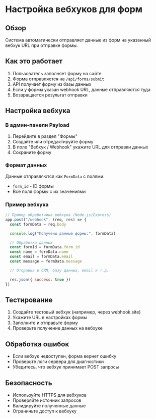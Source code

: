 # Настройка вебхуков для форм

## Обзор

Система автоматически отправляет данные из форм на указанный вебхук URL при отправке формы.

## Как это работает

1. Пользователь заполняет форму на сайте
2. Форма отправляется на `/api/forms/submit`
3. API получает форму из базы данных
4. Если у формы указан webhook URL, данные отправляются туда
5. Возвращается результат отправки

## Настройка вебхука

### В админ-панели Payload

1. Перейдите в раздел "Формы"
2. Создайте или отредактируйте форму
3. В поле "Вебхук / Webhook" укажите URL для отправки данных
4. Сохраните форму

### Формат данных

Данные отправляются как `FormData` с полями:

- `form_id` - ID формы
- Все поля формы с их значениями

### Пример вебхука

```javascript
// Пример обработчика вебхука (Node.js/Express)
app.post("/webhook", (req, res) => {
  const formData = req.body

  console.log("Получены данные формы:", formData)

  // Обработка данных
  const formId = formData.form_id
  const name = formData.name
  const email = formData.email
  const message = formData.message

  // Отправка в CRM, базу данных, email и т.д.

  res.json({ success: true })
})
```

## Тестирование

1. Создайте тестовый вебхук (например, через webhook.site)
2. Укажите URL в настройках формы
3. Заполните и отправьте форму
4. Проверьте получение данных на вебхуке

## Обработка ошибок

- Если вебхук недоступен, форма вернет ошибку
- Проверьте логи сервера для диагностики
- Убедитесь, что вебхук принимает POST запросы

## Безопасность

- Используйте HTTPS для вебхуков
- Проверяйте источник запросов
- Валидируйте полученные данные
- Ограничьте доступ к вебхуку
